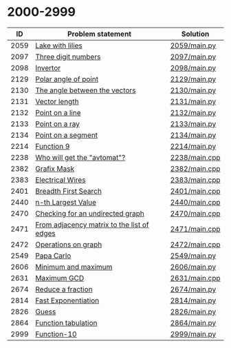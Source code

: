 # 2000-2999

| ID   | Problem statement                                                                      | Solution                       |
|------|----------------------------------------------------------------------------------------|--------------------------------|
| 2059 | [Lake with lilies](https://www.e-olymp.com/en/problems/2059)                           | [2059/main.py](2059/main.py)   |
| 2097 | [Three digit numbers](https://www.e-olymp.com/en/problems/2097)                        | [2097/main.py](2097/main.py)   |
| 2098 | [Invertor](https://www.e-olymp.com/en/problems/2098)                                   | [2098/main.py](2098/main.py)   |
| 2129 | [Polar angle of point](https://www.e-olymp.com/en/problems/2129)                       | [2129/main.py](2129/main.py)   |
| 2130 | [The angle between the vectors](https://www.e-olymp.com/en/problems/2130)              | [2130/main.py](2130/main.py)   |
| 2131 | [Vector length](https://www.e-olymp.com/en/problems/2131)                              | [2131/main.py](2131/main.py)   |
| 2132 | [Point on a line](https://www.e-olymp.com/en/problems/2132)                            | [2132/main.py](2132/main.py)   |
| 2133 | [Point on a ray](https://www.e-olymp.com/en/problems/2133)                             | [2133/main.py](2133/main.py)   |
| 2134 | [Point on a segment](https://www.e-olymp.com/en/problems/2134)                         | [2134/main.py](2134/main.py)   |
| 2214 | [Function 9](https://www.e-olymp.com/en/problems/2214)                                 | [2214/main.py](2214/main.py)   |
| 2238 | [Who will get the "avtomat"?](https://www.e-olymp.com/en/problems/2238)                | [2238/main.cpp](2238/main.cpp) |
| 2382 | [Grafix Mask](https://www.e-olymp.com/en/problems/2382)                                | [2382/main.cpp](2382/main.cpp) |
| 2383 | [Electrical Wires](https://www.e-olymp.com/en/problems/2383)                           | [2383/main.cpp](2383/main.cpp) |
| 2401 | [Breadth First Search](https://www.e-olymp.com/en/problems/2401)                       | [2401/main.cpp](2401/main.cpp) |
| 2440 | [n-th Largest Value](https://www.e-olymp.com/en/problems/2440)                         | [2440/main.cpp](2440/main.cpp) |
| 2470 | [Checking for an undirected graph](https://www.e-olymp.com/en/problems/2470)           | [2470/main.cpp](2470/main.cpp) |
| 2471 | [From adjacency matrix to the list of edges](https://www.e-olymp.com/en/problems/2471) | [2471/main.cpp](2471/main.cpp) |
| 2472 | [Operations on graph](https://www.e-olymp.com/en/problems/2472)                        | [2472/main.cpp](2472/main.cpp) |
| 2549 | [Papa Carlo](https://www.e-olymp.com/en/problems/2549)                                 | [2549/main.py](2549/main.py)   |
| 2606 | [Minimum and maximum](https://www.e-olymp.com/en/problems/2606)                        | [2606/main.py](2606/main.py)   |
| 2631 | [Maximum GCD](https://www.e-olymp.com/en/problems/2631)                                | [2631/main.cpp](2631/main.cpp) |
| 2674 | [Reduce a fraction](https://www.e-olymp.com/en/problems/2674)                          | [2674/main.py](2674/main.py)   |
| 2814 | [Fast Exponentiation](https://www.e-olymp.com/en/problems/2814)                        | [2814/main.py](2814/main.py)   |
| 2826 | [Guess](https://www.e-olymp.com/en/problems/2826)                                      | [2826/main.py](2826/main.py)   |
| 2864 | [Function tabulation](https://www.e-olymp.com/en/problems/2864)                        | [2864/main.py](2864/main.py)   |
| 2999 | [Function-10](https://www.e-olymp.com/en/problems/2999)                                | [2999/main.py](2999/main.py)   |

